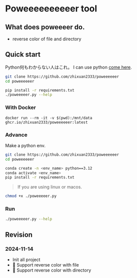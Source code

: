 # Poweeeeeeeeeer tool

## What does poweeeer do.

- reverse color of file and directory

## Quick start

Python何もわからない人はこれ。 I can use python [come here](#advance).
```sh
git clone https://github.com/zhixuan2333/poweeeeeer
cd poweeeeeer

pip install -r requirements.txt
./poweeeeer.py --help
```

### With Docker

```
docker run --rm -it -v $(pwd):/mnt/data ghcr.io/zhixuan2333/poweeeeeer:latest
```


### Advance
Make a python env.

```sh
git clone https://github.com/zhixuan2333/poweeeeeer
cd poweeeeeer

conda create -n <env_name> python==3.12
conda activate <env_name>
pip install -r requirements.txt
```

> If you are using linux or macos.
```sh
chmod +x ./poweeeeer.py
```

### Run

```sh
./poweeeeer.py --help
```

## Revision

### 2024-11-14
- Init all project
- 🎉 Support reverse color with file
- 🎉 Support reverse color with directory